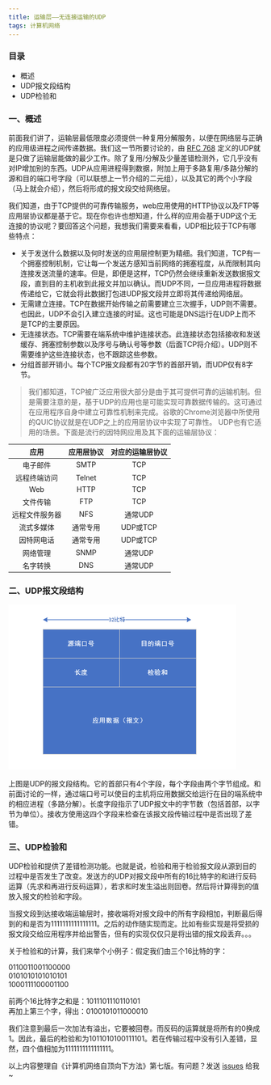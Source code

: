 ```yaml
---
title: 运输层——无连接运输的UDP
tags: 计算机网络
---
```


### 目录

* 概述
* UDP报文段结构
* UDP检验和

### 一、概述

前面我们讲了，运输层最低限度必须提供一种复用分解服务，以便在网络层与正确的应用级进程之间传递数据。我们这一节所要讨论的，由 [RFC 768](https://tools.ietf.org/html/rfc768) 定义的UDP就是只做了运输层能做的最少工作。除了复用/分解及少量差错检测外，它几乎没有对IP增加别的东西。UDP从应用进程得到数据，附加上用于多路复用/多路分解的源和目的端口号字段（可以联想上一节介绍的二元组），以及其它的两个小字段（马上就会介绍），然后将形成的报文段交给网络层。

我们知道，由于TCP提供的可靠传输服务，web应用使用的HTTP协议以及FTP等应用层协议都是基于它。现在你也许也想知道，什么样的应用会基于UDP这个无连接的协议呢？要回答这个问题，我想我们需要来看看，UDP相比较于TCP有哪些特点：

* 关于发送什么数据以及何时发送的应用层控制更为精细。我们知道，TCP有一个拥塞控制机制，它让每一个发送方感知当前网络的拥塞程度，从而限制其向连接发送流量的速率。但是，即便是这样，TCP仍然会继续重新发送数据报文段，直到目的主机收到此报文并加以确认。而UDP不同，一旦应用进程将数据传递给它，它就会将此数据打包进UDP报文段并立即将其传递给网络层。
* 无需建立连接。TCP在数据开始传输之前需要建立三次握手，UDP则不需要。也因此，UDP不会引入建立连接的时延。这也可能是DNS运行在UDP上而不是TCP的主要原因。
* 无连接状态。TCP需要在端系统中维护连接状态。此连接状态包括接收和发送缓存、拥塞控制参数以及序号与确认号等参数（后面TCP将介绍）。UDP则不需要维护这些连接状态，也不跟踪这些参数。
* 分组首部开销小。每个TCP报文段都有20字节的首部开销，而UDP仅有8字节。

> 我们都知道，TCP被广泛应用很大部分是由于其可提供可靠的运输机制。但是需要注意的是，基于UDP的应用也是可能实现可靠数据传输的。这可通过在应用程序自身中建立可靠性机制来完成。谷歌的Chrome浏览器中所使用的QUIC协议就是在UDP之上的应用层协议中实现了可靠性。
UDP也有它适用的场景。下面是流行的因特网应用及其下面的运输层协议：

|应用|应用层协议|对应的运输层协议|
|:--:|:--:|:--:|
|电子邮件|SMTP|TCP|
|远程终端访问|Telnet|TCP|
|Web|HTTP|TCP|
|文件传输|FTP|TCP|
|远程文件服务器|NFS|通常UDP|
|流式多媒体|通常专用|UDP或TCP|
|因特网电话|通常专用|UDP或TCP|
|网络管理|SNMP|通常UDP|
|名字转换|DNS|通常UDP|


### 二、UDP报文段结构

![UDP报文](/images/network/UDPdatagram.png)

上图是UDP的报文段结构。它的首部只有4个字段，每个字段由两个字节组成。和前面讨论的一样，通过端口号可以使目的主机将应用数据交给运行在目的端系统中的相应进程（多路分解）。长度字段指示了UDP报文中的字节数（包括首部，以字节为单位）。接收方使用这四个字段来检查在该报文段传输过程中是否出现了差错。

### 三、UDP检验和

UDP检验和提供了差错检测功能。也就是说，检验和用于检验报文段从源到目的过程中是否发生了改变。发送方的UDP对报文段中所有的16比特字的和进行反码运算（先求和再进行反码运算），若求和时发生溢出则回卷。然后将计算得到的值放入报文的检验和字段。

当报文段到达接收端运输层时，接收端将对报文段中的所有字段相加，判断最后得到的和是否为1111111111111111。之后的动作随实现而定。比如有些实现是将受损的报文段交给应用程序并给出警告，但有的实现仅仅只是将出错的报文段丢弃。。。

关于检验和的计算，我们来举个小例子：假定我们由三个16比特的字：

0110011001100000  
0101010101010101  
1000111100001100  

前两个16比特字之和是：1011101110110101  
再加上第三个字，得出：0100101011000010  

我们注意到最后一次加法有溢出，它要被回卷。而反码的运算就是将所有的0换成1。因此，最后的检验和为1011010100111101。若在传输过程中没有引入差错，显然，四个值相加为1111111111111111。


以上内容整理自《计算机网络自顶向下方法》第七版。有问题？发送 [issues](https://syt-honey.github.io/about/) 给我~
